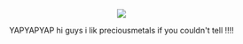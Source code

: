 <div align="center">

<img src="https://i.postimg.cc/cHZtx6z5/Untitled284-20250427222455.png">

YAPYAPYAP hi guys i lik preciousmetals if you couldn't tell !!!!
